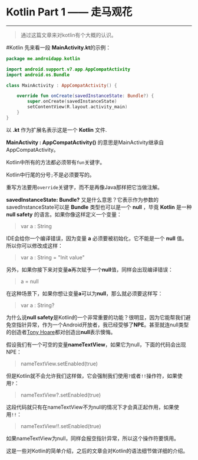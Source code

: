 # Kotlin Part 1 —— 走马观花


---

> 通过这篇文章来对kotlin有个大概的认识。

#Kotlin
先来看一段 **MainActivity.kt**的示例：
``` kotlin
package me.androidapp.kotlin

import android.support.v7.app.AppCompatActivity
import android.os.Bundle

class MainActivity : AppCompatActivity() {

    override fun onCreate(savedInstanceState: Bundle?) {
        super.onCreate(savedInstanceState)
        setContentView(R.layout.activity_main)
    }
}
```
以 **.kt** 作为扩展名表示这是一个 **Kotlin** 文件.   

**MainActivity : AppCompatActivity()** 的意思是MainActivity继承自AppCompatActivity。

Kotlin中所有的方法都必须带有`fun`关键字。

Kotlin中行尾的分号`;`不是必须要写的。

重写方法要用`override`关键字，而不是再像Java那样把它当做注解。

**savedInstanceState: Bundle?** 又是什么意思？它表示作为参数的savedInstanceState可以是 **Bundle** 类型也可以是一个 **null** ，毕竟 **Kotlin** 是一种 **null safety** 的语言。如果你像这样定义一个变量：
> var a : String

IDE会给你一个编译错误，因为变量 **a** 必须要被初始化，它不能是一个 **null** 值。所以你可以修改成这样：
> var a : String = "Init value"

另外，如果你接下来对变量**a**再次赋予一个**null**值，同样会出现编译错误：
> a = null

在这种场景下，如果你想让变量**a**可以为**null**，那么就必须要这样写：
> var a : String?

为什么说**null safety**是Kotlin的一个非常重要的功能？很明显，因为它能帮我们避免空指针异常，作为一个Android开放者，我已经受够了**NPE**。甚至就连null类型的创造者[Tony Hoare][1]都对创造出**null**表示懊悔。


假设我们有一个可空的变量**nameTextView**，如果它为null，下面的代码会出现NPE：
> nameTextView.setEnabled(true)

但是Kotlin就不会允许我们这样做，它会强制我们使用`?`或者`!!`操作符，如果使用`?`：
> nameTextView?.setEnabled(true)

这段代码就只有在nameTextView不为null的情况下才会真正起作用，如果使用`!!`：
> nameTextView!!.setEnabled(true)

如果nameTextView为null，同样会报空指针异常，所以这个操作符要慎用。

这是一些对Kotlin的简单介绍，之后的文章会对Kotlin的语法细节做详细的介绍。


  [1]: https://en.wikipedia.org/wiki/Tony_Hoare
